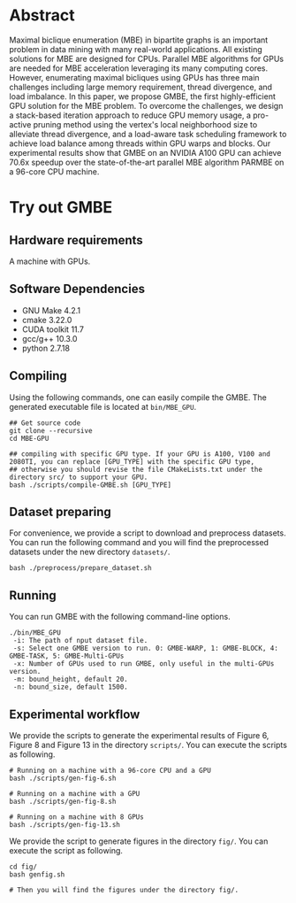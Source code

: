 # Abstract
Maximal biclique enumeration (MBE) in bipartite graphs is an 
important problem in data mining with many real-world applications. 
All existing solutions for MBE are designed for CPUs. 
Parallel MBE algorithms for GPUs are needed for MBE acceleration 
leveraging its many computing cores.
However, enumerating maximal bicliques using 
GPUs has three main challenges including 
large memory requirement, thread
divergence, and load imbalance. In this paper, we propose GMBE, 
the first highly-efficient GPU solution for the MBE problem. 
To overcome the challenges, we design a stack-based iteration approach
to reduce GPU memory usage, a pro-active pruning method 
using the vertex's local neighborhood size to alleviate thread divergence, 
and a load-aware task scheduling framework to achieve load balance 
among threads within GPU warps and blocks. Our experimental results show that 
GMBE on an NVIDIA A100 GPU can achieve 70.6x speedup over the 
state-of-the-art parallel MBE algorithm PARMBE on a 96-core CPU machine.

# Try out GMBE
## Hardware requirements
A machine with GPUs.
## Software Dependencies
- GNU Make 4.2.1
- cmake 3.22.0
- CUDA toolkit 11.7
- gcc/g++ 10.3.0
- python 2.7.18
## Compiling
Using the following commands, one can easily compile the GMBE. The generated executable file is located at `bin/MBE_GPU`.
```
## Get source code
git clone --recursive
cd MBE-GPU

## compiling with specific GPU type. If your GPU is A100, V100 and 2080TI, you can replace [GPU_TYPE] with the specific GPU type,
## otherwise you should revise the file CMakeLists.txt under the directory src/ to support your GPU.  
bash ./scripts/compile-GMBE.sh [GPU_TYPE]
```

## Dataset preparing
For convenience, we provide a script to download and preprocess datasets. You can run the following command and you will find 
the preprocessed datasets under the new directory `datasets/`. 
```
bash ./preprocess/prepare_dataset.sh
```

## Running

You can run GMBE with the following command-line options.
```
./bin/MBE_GPU 
 -i: The path of nput dataset file.
 -s: Select one GMBE version to run. 0: GMBE-WARP, 1: GMBE-BLOCK, 4: GMBE-TASK, 5: GMBE-Multi-GPUs
 -x: Number of GPUs used to run GMBE, only useful in the multi-GPUs version.
 -m: bound_height, default 20.
 -n: bound_size, default 1500.
```

## Experimental workflow
We provide the scripts to generate the experimental results of Figure 6, Figure 8 and Figure 13 in the directory `scripts/`. You can execute the scripts as following.
```
# Running on a machine with a 96-core CPU and a GPU
bash ./scripts/gen-fig-6.sh

# Running on a machine with a GPU
bash ./scripts/gen-fig-8.sh

# Running on a machine with 8 GPUs
bash ./scripts/gen-fig-13.sh
```
We provide the script to generate figures in the directory `fig/`. You can execute the script as following.
```
cd fig/
bash genfig.sh

# Then you will find the figures under the directory fig/.
```

